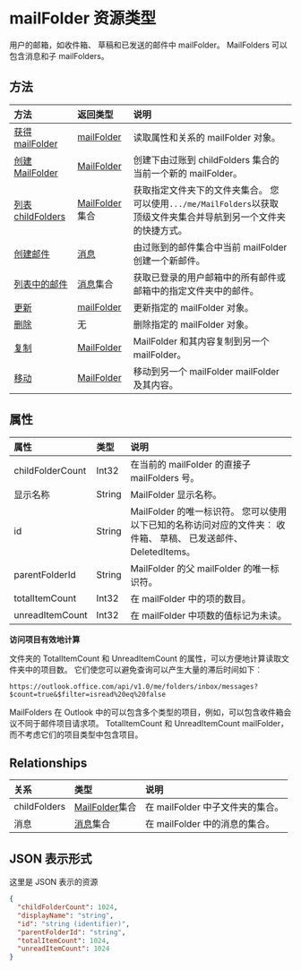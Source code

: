 # <a name="mailfolder-resource-type"></a>mailFolder 资源类型

用户的邮箱，如收件箱、 草稿和已发送的邮件中 mailFolder。 MailFolders 可以包含消息和子 mailFolders。


## <a name="methods"></a>方法

| 方法       | 返回类型  |说明|
|:---------------|:--------|:----------|
|[获得 mailFolder](../api/mailfolder_get.md) | [mailFolder](mailfolder.md) |读取属性和关系的 mailFolder 对象。|
|[创建 MailFolder](../api/mailfolder_post_childfolders.md) |[MailFolder](mailfolder.md)| 创建下由过账到 childFolders 集合的当前一个新的 mailFolder。|
|[列表 childFolders](../api/mailfolder_list_childfolders.md) |[MailFolder](mailfolder.md)集合| 获取指定文件夹下的文件夹集合。 您可以使用`.../me/MailFolders`以获取顶级文件夹集合并导航到另一个文件夹的快捷方式。|
|[创建邮件](../api/mailfolder_post_messages.md) |[消息](message.md)| 由过账到的邮件集合中当前 mailFolder 创建一个新邮件。|
|[列表中的邮件](../api/mailfolder_list_messages.md) |[消息](message.md)集合| 获取已登录的用户邮箱中的所有邮件或邮箱中的指定文件夹中的邮件。|
|[更新](../api/mailfolder_update.md) | [mailFolder](mailfolder.md)|更新指定的 mailFolder 对象。 |
|[删除](../api/mailfolder_delete.md) | 无 |删除指定的 mailFolder 对象。 |
|[复制](../api/mailfolder_copy.md)|[MailFolder](mailfolder.md)|MailFolder 和其内容复制到另一个 mailFolder。|
|[移动](../api/mailfolder_move.md)|[MailFolder](mailfolder.md)|移动到另一个 mailFolder mailFolder 及其内容。|


## <a name="properties"></a>属性
| 属性     | 类型   |说明|
|:---------------|:--------|:----------|
|childFolderCount|Int32|在当前的 mailFolder 的直接子 mailFolders 号。|
|显示名称|String|MailFolder 显示名称。|
|id|String|MailFolder 的唯一标识符。 您可以使用以下已知的名称访问对应的文件夹︰ 收件箱、 草稿、 已发送邮件、 DeletedItems。|
|parentFolderId|String|MailFolder 的父 mailFolder 的唯一标识符。|
|totalItemCount|Int32|在 mailFolder 中的项的数目。|
|unreadItemCount|Int32|在 mailFolder 中项数的值标记为未读。|

**访问项目有效地计算**

文件夹的 TotalItemCount 和 UnreadItemCount 的属性，可以方便地计算读取文件夹中的项目数。
它们使您可以避免查询可以产生大量的滞后时间如下︰
```
https://outlook.office.com/api/v1.0/me/folders/inbox/messages?$count=true&$filter=isread%20eq%20false
```
MailFolders 在 Outlook 中的可以包含多个类型的项目，例如，可以包含收件箱会议不同于邮件项目请求项。 TotalItemCount 和 UnreadItemCount mailFolder，而不考虑它们的项目类型中包含项目。


## <a name="relationships"></a>Relationships
| 关系 | 类型   |说明|
|:---------------|:--------|:----------|
|childFolders|[MailFolder](mailfolder.md)集合|在 mailFolder 中子文件夹的集合。|
|消息|[消息](message.md)集合|在 mailFolder 中的消息的集合。|


## <a name="json-representation"></a>JSON 表示形式

这里是 JSON 表示的资源

<!-- {
  "blockType": "resource",
  "optionalProperties": [
    "childFolders",
    "messages"
  ],
  "keyProperty": "id",
  "@odata.type": "microsoft.graph.mailFolder"
}-->

```json
{
  "childFolderCount": 1024,
  "displayName": "string",
  "id": "string (identifier)",
  "parentFolderId": "string",
  "totalItemCount": 1024,
  "unreadItemCount": 1024
}

```

<!-- uuid: 8fcb5dbc-d5aa-4681-8e31-b001d5168d79
2015-10-25 14:57:30 UTC -->
<!-- {
  "type": "#page.annotation",
  "description": "mailFolder resource",
  "keywords": "",
  "section": "documentation",
  "tocPath": ""
}-->
